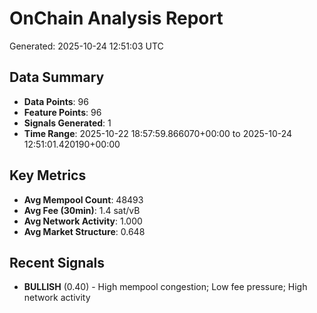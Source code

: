 # OnChain Analysis Report
Generated: 2025-10-24 12:51:03 UTC

## Data Summary
- **Data Points**: 96
- **Feature Points**: 96
- **Signals Generated**: 1
- **Time Range**: 2025-10-22 18:57:59.866070+00:00 to 2025-10-24 12:51:01.420190+00:00

## Key Metrics
- **Avg Mempool Count**: 48493
- **Avg Fee (30min)**: 1.4 sat/vB
- **Avg Network Activity**: 1.000
- **Avg Market Structure**: 0.648

## Recent Signals
- **BULLISH** (0.40) - High mempool congestion; Low fee pressure; High network activity
